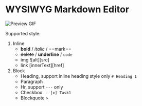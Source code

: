 # WYSIWYG Markdown Editor

![Preview GIF](./public/preview.gif)

Supported style:

1. Inline
   - **bold** / *italic* / ==mark==
   - ~~delete~~ / __underline__ / `code`
   - img ![alt][src]
   - link [innerText][href]
2. Block
   - Heading, support inline heading style only `# Heading 1`
   - Paragraph
   - Hr, support `---` only
   - Checkbox ` - [x] Task1`
   - Blockquote `> `
